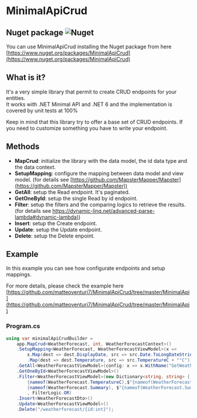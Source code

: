 # MinimalApiCrud

## Nuget package ![Nuget](https://img.shields.io/nuget/dt/MinimalApiCrud)

You can use MinimalApiCrud installing the Nuget package from here [https://www.nuget.org/packages/MinimalApiCrud](https://www.nuget.org/packages/MinimalApiCrud)

## What is it?

It's a very simple library that permit to create CRUD endpoints for your entities.  
It works with .NET Minimal API and .NET 6 and the implementation is covered by unit tests at 100%

Keep in mind that this library try to offer a base set of CRUD endpoints. If you need to customize something you have to write your endpoint.

## Methods

*   **MapCrud**: initialize the library with the data model, the id data type and the data context.
*   **SetupMapping**: configure the mapping between data model and view model. (for details see [https://github.com/MapsterMapper/Mapster](https://github.com/MapsterMapper/Mapster))
*   **GetAll**: setup the Read endpoint. It's paginated.
*   **GetOneById**: setup the single Read by id endpoint.
*   **Filter**: setup the filters and the comparing logics to retrieve the results. (for details see [https://dynamic-linq.net/advanced-parse-lambda#dynamic-lambda)](https://dynamic-linq.net/advanced-parse-lambda#dynamic-lambda))
*   **Insert**: setup the Create endpoint.
*   **Update**: setup the Update endpoint.
*   **Delete**: setup the Delete enpoint.

## Example

In this example you can see how configurate endpoints and setup mappings.

For more details, please check the example here [https://github.com/matteoventuri7/MinimalApiCrud/tree/master/MinimalApi](https://github.com/matteoventuri7/MinimalApiCrud/tree/master/MinimalApi)

### Program.cs

```c#
using var minimalApiCrudBuilder =
    app.MapCrud<WeatherForecast, int, WeatherForecastContext>()
    .SetupMapping<WeatherForecast, WeatherForecastViewModel>(x =>
        x.Map(dest => dest.DisplayDate, src => src.Date.ToLongDateString())
        .Map(dest => dest.Temperature, src => src.TemperatureC + "°C"))
    .GetAll<WeatherForecastViewModel>(config: x => x.WithName("GetWeatherForecast"))
    .GetOneById<WeatherForecastViewModel>()
    .Filter<WeatherForecastViewModel>(new Dictionary<string, string> {
        {nameof(WeatherForecast.TemperatureC),$"{nameof(WeatherForecast.TemperatureC)} == @0" }, 
        {nameof(WeatherForecast.Summary), $"{nameof(WeatherForecast.Summary)} == @0" } }
        , FilterLogic.OR)
    .Insert<WeatherForecastDto>()
    .Update<WeatherForecastViewModel>()
    .Delete("/weatherforecast/{id:int}");
```
